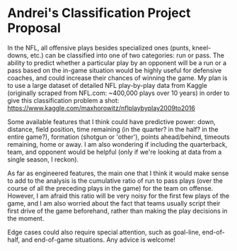 # Andrei's Classification Project Proposal

In the NFL, all offensive plays besides specialized ones (punts, kneel-downs, etc.)  can be classified into one of two categories: run or pass.  The ability to predict whether a particular play by an opponent will be a run or a pass based on the in-game situation would be highly useful for defensive coaches, and could increase their chances of winning the game.  My plan is to use a large dataset of detailed NFL play-by-play data from Kaggle (originally scraped from NFL.com: ~400,000 plays over 10 years) in order to give this classification problem a shot: https://www.kaggle.com/maxhorowitz/nflplaybyplay2009to2016

Some available features that I think could have predictive power:  down, distance, field position, time remaining (in the quarter? in the half? in the entire game?), formation (shotgun or 'other'), points ahead/behind, timeouts remaining, home or away.  I am also wondering if including the quarterback, team, and opponent would be helpful (only if we're looking at data from a single season, I reckon).

As far as engineered features, the main one that I think it would make sense to add to the analysis is the cumulative ratio of run to pass plays (over the course of all the preceding plays in the game) for the team on offense.  However, I am afraid this ratio will be very noisy for the first few plays of the game, and I am also worried about the fact that teams usually script their first drive of the game beforehand, rather than making the play decisions in the moment.

Edge cases could also require special attention, such as goal-line, end-of-half, and end-of-game situations. Any advice is welcome!